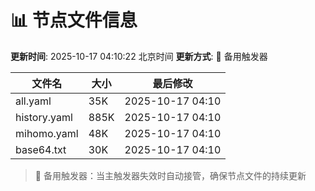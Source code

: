 # 📊 节点文件信息

**更新时间**: 2025-10-17 04:10:22 北京时间
**更新方式**: 🔄 备用触发器

| 文件名 | 大小 | 最后修改 |
|--------|------|----------|
| all.yaml | 35K | 2025-10-17 04:10 |
| history.yaml | 885K | 2025-10-17 04:10 |
| mihomo.yaml | 48K | 2025-10-17 04:10 |
| base64.txt | 30K | 2025-10-17 04:10 |

> 🔄 备用触发器：当主触发器失效时自动接管，确保节点文件的持续更新
